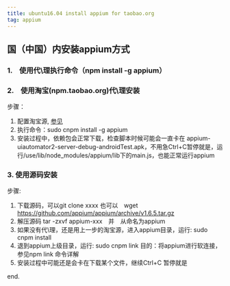 ```yaml
---
title: ubuntu16.04 install appium for taobao.org
tag: appium
---
```

## 国（中国）内安装appium方式

### 1.　使用代\理执行命令（npm install -g appium）

### 2.　使用淘宝(npm.taobao.org)代\理安装
步骤：
1. 配置淘宝源, [参见](http://npm.taobao.org)
2. 执行命令：sudo cnpm install -g appium
3. 安装过程中，依赖包会正常下载，检查脚本时候可能会一直卡在 appium-uiautomator2-server-debug-androidTest.apk，不用急Ctrl+C暂停就是，运行/use/lib/node_modules/appium/lib下的main.js，也能正常运行appium

### 3. 使用源码安装
步骤:
1. 下载源码，可以git clone xxxx 也可以　wget https://github.com/appium/appium/archive/v1.6.5.tar.gz
2. 解压源码 tar -zxvf appium-xxx　并　从命名为appium
3. 如果没有代\理，还是用上一步的淘宝源，进入appium目录，运行: sudo cnpm install
4. 退到appium上级目录，运行: sudo cnpm link    目的：将appium进行软连接，参见npm link 命令详解
5. 安装过程中可能还是会卡在下载某个文件，继续Ctrl+C 暂停就是

end.
